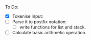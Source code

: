 To Do:
- [x] Tokenise input:
- [ ] Parse it to postfix notation:
    - [ ] write functions for list and stack.
- [ ] Calculate basic arithmetic operation.
